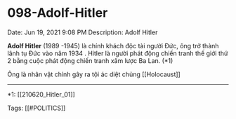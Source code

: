 # 098-Adolf-Hitler

Date: Jun 19, 2021 9:08 PM
Description: Adolf Hitler

**Adolf Hitler** (1989 -1945) là chính khách độc tài người Đức, ông trở thành lãnh tụ Đức vào năm 1934 . Hitler là người phát động chiến tranh thế giới thứ 2 bằng cuộc phát động chiến tranh xâm lược Ba Lan. (*1)

Ông là nhân vật chính gây ra tội ác diệt chủng [[Holocaust]] 

---

*1: [[210620_Hitler_01]] 

Tags: [[#POLITICS]]